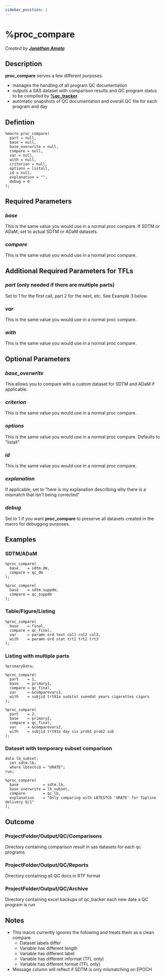 ```yaml
---
sidebar_position: 2
---
```


# %proc_compare

_Created by [**Jonathan Amato**](mailto:jonathan.amato@emanatebiostats.com?subject=User%20Guide:%20proc_compare)_

## Description

**proc_compare** serves a few different purposes.

- manages the handling of all program QC documentation
- outputs a SAS dataset with comparison results and QC program status to be compiled by [**%qc_tracker**](.\qc-tracker.md)
- automatic snapshots of QC documentation and overall QC file for each program and day

## Defintion

```sas
%macro proc_compare(
  part = null,
  base = null,
  base_overwrite = null,
  compare = null,
  var = null,
  with = null,
  criterion = null,
  options = listall,
  id = null,
  explanation = "",
  debug = 0
);
```

## Required Parameters

### _base_

This is the same value you would use in a normal proc compare. If SDTM or ADaM, set to actual SDTM or ADaM datasets.

### _compare_

This is the same value you would use in a normal proc compare.

## Additional Required Parameters for TFLs

### _part_ (only needed if there are multiple parts)

Set to 1 for the first call, part 2 for the next, etc. See Example 3 below.

### _var_

This is the same value you would use in a normal proc compare.

### _with_

This is the same value you would use in a normal proc compare.

## Optional Parameters

### _base_overwrite_

This allows you to compare with a custom dataset for SDTM and ADaM if applicable.

### _criterion_

This is the same value you would use in a normal proc compare.

### _options_

This is the same value you would use in a normal proc compare. Defaults to "listall"

### _id_

This is the same value you would use in a normal proc compare.

### _explanation_

If applicable, set to "here is my explanation describing why there is a mismatch that isn't being corrected"

### _debug_

Set to 1 if you want **proc_compare** to preserve all datasets created in the macro for debugging purposes.

## Examples

### SDTM/ADaM

```sas
%proc_compare(
  base    = sdtm.dm,
  compare = qc_dm
);

%proc_compare(
  base    = sdtm.suppdm,
  compare = qc_suppdm
);
```

### Table/Figure/Listing

```sas
%proc_compare(
  base    = final,
  compare = qc_final,
  var     = paramn ord text col1 col2 col3,
  with    = paramn ord stat trt1 trt2 trt3
);
```

### Listing with multiple parts

```sas
%primaryData;

%proc_compare(
  part    = 1,
  base    = primary1,
  compare = qc_final,
  var     = &comparevars1,
  with    = subjid trt01a sudstxt suendat years cigarettes cigars
);

%proc_compare(
  part    = 2,
  base    = primary2,
  compare = qc_final,
  var     = &comparevars2,
  with    = subjid trt01a day six prob1 prob2 sub
);
```

### Dataset with temporary subset comparison

```sas
data lb_subset;
  set sdtm.lb;
  where lbtestcd = "URATE";
run;

%proc_compare(
  base           = sdtm.lb,
  base_overwrite = lb_subset,
  compare        = qc_lb,
  explanation    = "Only comparing with LBTESTCD 'URATE' for Topline delivery 9/1"
);
```

## Outcome

### ProjectFolder/Output/QC/Comparisons

Directory containing comparison result in sas datasets for each qc programs

### ProjectFolder/Output/QC/Reports

Directory containing all QC docs in RTF format

### ProjectFolder/Output/QC/Archive

Directory containing excel backups of qc_tracker each new date a QC program is run

## Notes

- This macro currently ignores the following and treats them as a clean compare
  - Dataset labels differ
  - Variable has different length
  - Variable has different label
  - Variable has different informat (TFL only)
  - Variable has different format (TFL only)
- Message column will reflect if SDTM is only mismatching on EPOCH
